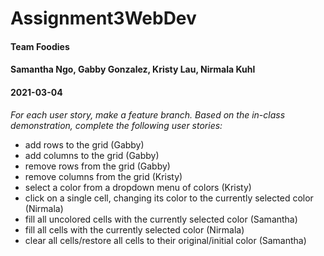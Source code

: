 # Assignment3WebDev
#### Team Foodies
#### Samantha Ngo, Gabby Gonzalez, Kristy Lau, Nirmala Kuhl
#### 2021-03-04

*For each user story, make a feature branch. Based on the in-class demonstration, complete the following user stories:*
- add rows to the grid (Gabby)
- add columns to the grid (Gabby)
- remove rows from the grid (Gabby)
- remove columns from the grid (Kristy)
- select a color from a dropdown menu of colors (Kristy)
- click on a single cell, changing its color to the currently selected color (Nirmala)
- fill all uncolored cells with the currently selected color (Samantha)
- fill all cells with the currently selected color (Nirmala)
- clear all cells/restore all cells to their original/initial color (Samantha)
